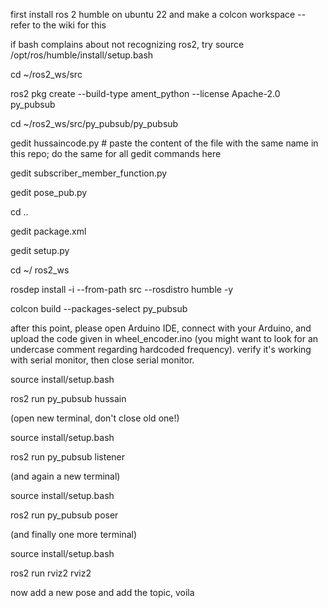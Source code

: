 first install ros 2 humble on ubuntu 22 and make a colcon workspace -- refer to the wiki for this

if bash complains about not recognizing ros2, try  source /opt/ros/humble/install/setup.bash 

cd ~/ros2_ws/src

ros2 pkg create --build-type ament_python --license Apache-2.0 py_pubsub

cd ~/ros2_ws/src/py_pubsub/py_pubsub

gedit hussaincode.py # paste the content of the file with the same name in this repo; do the same for all gedit commands here

gedit subscriber_member_function.py

gedit pose_pub.py

cd ..

gedit package.xml

gedit setup.py

cd ~/ ros2_ws

rosdep install -i --from-path src --rosdistro humble -y

colcon build --packages-select py_pubsub

after this point, please open Arduino IDE, connect with your Arduino, and upload the code given in wheel_encoder.ino (you might want to look for an undercase comment regarding hardcoded frequency). verify it's working with serial monitor, then close serial monitor.

source install/setup.bash

ros2 run py_pubsub hussain

(open new terminal, don't close old one!)

source install/setup.bash

ros2 run py_pubsub listener

(and again a new terminal)

source install/setup.bash

ros2 run py_pubsub poser

(and finally one more terminal)

source install/setup.bash

ros2 run rviz2 rviz2

now add a new pose and add the topic, voila

